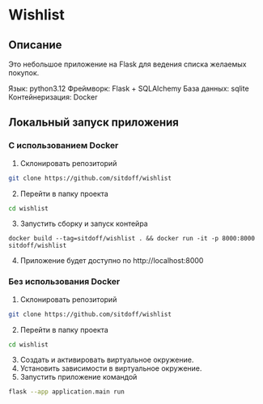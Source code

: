 # Wishlist

## Описание

Это небольшое приложение на Flask для ведения списка желаемых покупок.

Язык: python3.12
Фреймворк: Flask + SQLAlchemy
База данных: sqlite
Контейнеризация: Docker

## Локальный запуск приложения

### С использованием Docker

1. Склонировать репозиторий

```bash
git clone https://github.com/sitdoff/wishlist
```

2. Перейти в папку проекта

```bash
cd wishlist
```

3. Запустить сборку и запуск контейра

```
docker build --tag=sitdoff/wishlist . && docker run -it -p 8000:8000 sitdoff/wishlist
```

4. Приложение будет доступно по http://localhost:8000

### Без использования Docker

1. Склонировать репозиторий

```bash
git clone https://github.com/sitdoff/wishlist
```

2. Перейти в папку проекта

```bash
cd wishlist
```

3. Создать и активировать виртуальное окружение.
4. Установить зависимости в виртуальное окружение.
5. Запустить приложение командой

```bash
flask --app application.main run
```
